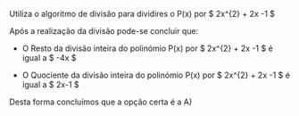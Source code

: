 Utiliza o algoritmo de divisão para dividires o P(x) por $  2x^{2} + 2x -1 $

Após a realização da divisão pode-se concluir que: 

- O Resto da divisão inteira do polinómio P(x) por $ 2x^{2} + 2x -1 $ é igual a $ -4x $

- O Quociente da divisão inteira do polinómio P(x) por $ 2x^{2} + 2x -1 $ é igual a $ 2x-1  $

Desta forma concluímos que a opção certa é a A)
